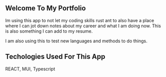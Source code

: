 ## Welcome To My Portfolio
Im using this app to not let my coding skills rust ant to also have a place where I can jot down notes about my career and what I am doing now. This is also something I can add to my resume.

I am also using this to test new languages and methods to do things.

## Techologies Used For This App
REACT, MUI, Typescript
